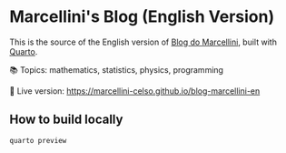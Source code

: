 # Marcellini's Blog (English Version)

This is the source of the English version of [Blog do Marcellini](https://blogdomarcellini.com.br), built with [Quarto](https://quarto.org).

📚 Topics: mathematics, statistics, physics, programming

🔗 Live version: https://marcellini-celso.github.io/blog-marcellini-en

## How to build locally

```bash
quarto preview

